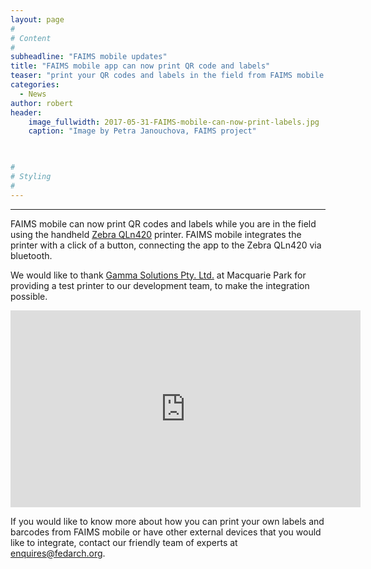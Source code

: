 ```yaml
---
layout: page
#
# Content
#
subheadline: "FAIMS mobile updates"
title: "FAIMS mobile app can now print QR code and labels"
teaser: "print your QR codes and labels in the field from FAIMS mobile app"
categories:
  - News
author: robert
header:
    image_fullwidth: 2017-05-31-FAIMS-mobile-can-now-print-labels.jpg
    caption: "Image by Petra Janouchova, FAIMS project" 
    


#
# Styling
#
---
```


<hr/>

FAIMS mobile can now print QR codes and labels while you are in the field using the handheld [Zebra QLn420](https://www.zebra.com/ap/en/support-downloads/printers/mobile/qln420.html) printer.
FAIMS mobile integrates the printer with a click of a button, connecting the app to the Zebra QLn420 via bluetooth.

We would like to thank [Gamma Solutions Pty. Ltd.](https://www.gammasolutions.com/) at Macquarie Park for providing a test printer to our development team, to make the integration possible.

<iframe width="560" height="315" src="https://www.youtube.com/embed/Wx0vSblD_bM" frameborder="0" allowfullscreen></iframe>

If you would like to know more about how you can print your own labels and barcodes from FAIMS mobile or have other external devices that you would like to integrate, contact our friendly team of experts at [enquires@fedarch.org](mailto:enquires@fedarch.org).
